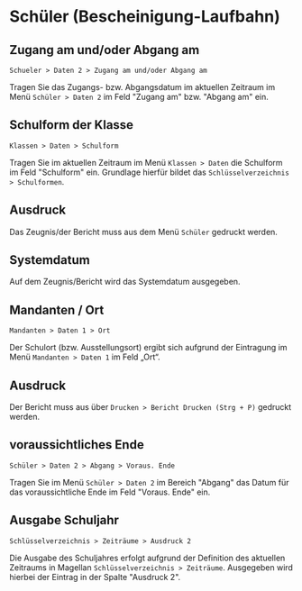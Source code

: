 ﻿# Schüler (Bescheinigung-Laufbahn)

## Zugang am und/oder Abgang am 

`Schueler > Daten 2 > Zugang am und/oder Abgang am`

Tragen Sie das Zugangs- bzw. Abgangsdatum im aktuellen Zeitraum im Menü `Schüler > Daten 2` im Feld "Zugang am" bzw. "Abgang am" ein.

## Schulform der Klasse

`Klassen > Daten > Schulform`

Tragen Sie im aktuellen Zeitraum im  Menü `Klassen > Daten` die Schulform im Feld "Schulform" ein. Grundlage hierfür bildet das `Schlüsselverzeichnis > Schulformen`.

## Ausdruck

Das Zeugnis/der Bericht muss aus dem Menü `Schüler` gedruckt werden.

## Systemdatum

Auf dem Zeugnis/Bericht wird das Systemdatum ausgegeben.

## Mandanten / Ort

`Mandanten > Daten 1 > Ort`

Der Schulort (bzw. Ausstellungsort) ergibt sich aufgrund der Eintragung im Menü `Mandanten > Daten 1` im Feld „Ort“.

## Ausdruck

Der Bericht muss aus über `Drucken > Bericht Drucken (Strg + P)` gedruckt werden.

## voraussichtliches Ende

`Schüler > Daten 2 > Abgang > Voraus. Ende`

Tragen Sie im Menü `Schüler > Daten 2` im Bereich "Abgang" das Datum für das voraussichtliche Ende im Feld "Voraus. Ende" ein.

## Ausgabe Schuljahr

`Schlüsselverzeichnis > Zeiträume > Ausdruck 2`

Die Ausgabe des Schuljahres erfolgt aufgrund der Definition des aktuellen Zeitraums in Magellan `Schlüsselverzeichnis > Zeiträume`. Ausgegeben wird hierbei der Eintrag in der Spalte "Ausdruck 2".

